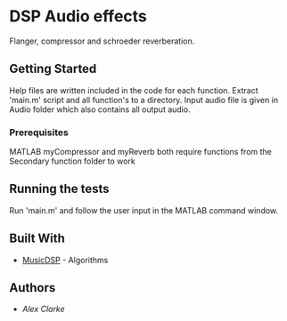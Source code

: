 # DSP Audio effects

Flanger, compressor and schroeder reverberation.

## Getting Started

Help files are written included in the code for each function.
Extract 'main.m' script and all function's to a directory.
Input audio file is given in Audio folder which also contains all output audio.

### Prerequisites

MATLAB 
myCompressor and myReverb both require functions from the Secondary function folder to work

## Running the tests

Run 'main.m' and follow the user input in the MATLAB command window.

## Built With

* [MusicDSP](http://www.musicdsp.org/archive.php?classid=0) - Algorithms

## Authors

* *Alex Clarke*
